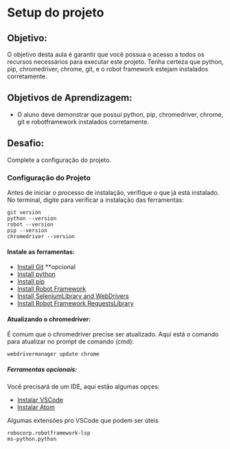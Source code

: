 # Setup do projeto

## Objetivo:
O objetivo desta aula é garantir que você possua o acesso a todos os recursos necessários para executar este projeto. Tenha certeza que python, pip, chromedriver, chrome, git, e o robot framework estejam instalados corretamente. 

## Objetivos de Aprendizagem:

- O aluno deve demonstrar que possui python, pip, chromedriver, chrome, git e robotframework instalados corretamente.

## Desafio:
Complete a configuração do projeto.

### Configuração do Projeto

Antes de iniciar o processo de instalação, verifique o que já está instalado. No terminal, digite para verificar a instalação das ferramentas:

```
git version
python --version
robot --version
pip --version
chromedriver --version
```


#### Instale as ferramentas:
- [Install Git](https://git-scm.com/downloads) **opcional
- [Install python](https://www.python.org/downloads/)
- [Install pip](https://pip.pypa.io/en/stable/installation/)
- [Install Robot Framework](https://pypi.org/project/robotframework/)
- [Install SeleniumLibrary and WebDrivers](http://robotframework.org/SeleniumLibrary/)
- [Install Robot Framework RequestsLibrary](https://pypi.org/project/robotframework-requests/)



#### Atualizando o chromedriver:
É comum que o chromedriver precise ser atualizado. Aqui está o comando para atualizar no prompt de comando (cmd):

```
webdrivermanager update chrome  
```

##### Ferramentas opcionais:
Você precisará de um IDE, aqui estão algumas opçes:

- [Instalar VSCode](https://code.visualstudio.com/download)
- [Instalar Atom](https://atom.io/)

Algumas extensões pro VSCode que podem ser úteis

```
robocorp.robotframework-lsp
ms-python.python
```
